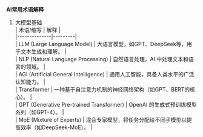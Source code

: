 **AI常用术语解释**

1. 大模型基础  
| 术语/缩写 | 解释 |  
|--------------|---------|  
| LLM (Large Language Model) | 大语言模型，如GPT、DeepSeek等，用于文本生成和理解。 |  
| NLP (Natural Language Processing) | 自然语言处理，AI 中处理文本和语言的领域。 |  
| AGI (Artificial General Intelligence) | 通用人工智能，具备人类水平的广泛认知能力。 |  
| Transformer | 一种基于自注意力机制的神经网络架构（如GPT、BERT的核心）。 |  
| GPT (Generative Pre-trained Transformer) | OpenAI 的生成式预训练模型系列（如GPT-4）。 |  
| MoE (Mixture of Experts) | 混合专家模型，将任务分配给不同子模型以提高效率（如DeepSeek-MoE）。 |  
